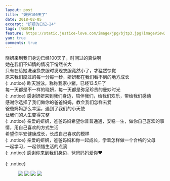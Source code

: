 ```yaml
---
layout: post
title: "妍妍100天了"
date: 2018-02-05
excerpt: "妍妍的日记-24"
tags: [徐晓妍]
feature: https://static.justice-love.com/image/jpg/bjtp3.jpg?imageView2/1/w/1200/h/500
yan: true
comments: true
---
```

晓妍来到我们身边已经100天了，时间过的真快啊<br/>
她在我们不知情的情况下悄然长大<br/>
只有在给她洗澡换衣服时发现衣服竟然小了，才猛然惊觉<br/>
原来我们度过的每一分每一秒，妍妍都在我们看不到的地方成长<br/>
{: .notice}
昨天游泳，称称我家小猪，已经13.5斤了<br/>
每一天都是不一样的晓妍，每一天都是弥足珍贵的曼妙时光<br/>
{: .notice}
感谢妍妍来到我们身边，陪伴我们，给我们欢乐，带给我们感动<br/>
感谢你选择了我们做你的爸爸妈妈，教会我们怎样去爱<br/>
爸爸妈妈那么幸运，遇到了我们的小天使<br/>
让我们的人生变得完整<br/>
{: .notice}
亲爱的妍妍，爸爸妈妈希望你普普通通，安稳一生，做你自己喜欢的事情，用自己喜欢的方式生活<br/>
希望你平安健康成长，长成自己喜欢的模样<br/>
{: .notice}
亲爱的妍妍，爸爸妈妈和你一起成长，学着怎样做一个合格的父母<br/>
一起学习，一起领悟生活的点滴<br/>
{: .notice}
感谢你来到我们身边，爸爸妈妈爱你❤️<br/>   
{: .notice}
<figure>
    <img src="{{ site.staticUrl }}/yanyan/image/101.JPG?imageMogr2/auto-orient" />
    <img src="{{ site.staticUrl }}/yanyan/image/102.JPG?imageMogr2/auto-orient" />
    <img src="{{ site.staticUrl }}/yanyan/image/103.JPG?imageMogr2/auto-orient" />
    <img src="{{ site.staticUrl }}/yanyan/image/104.JPG?imageMogr2/auto-orient" />
</figure>

